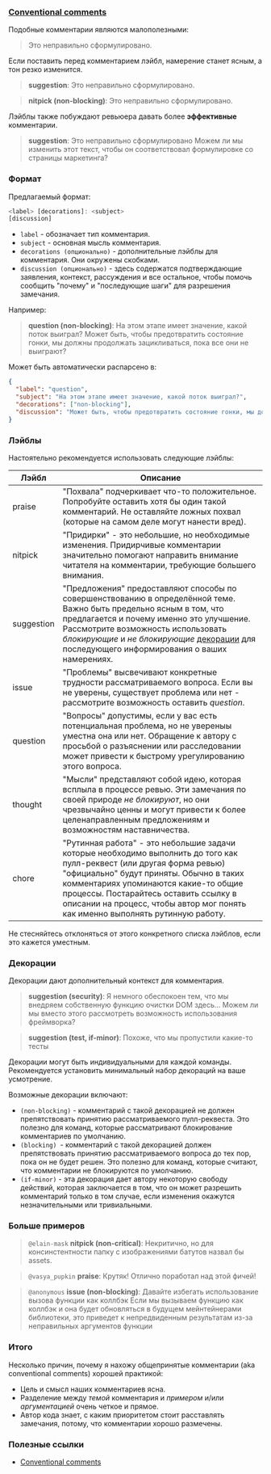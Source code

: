 ### [Conventional comments](https://conventionalcomments.org/)

Подобные комментарии являются малополезными:

> Это неправильно сформулировано.

Если поставить перед комментарием лэйбл, намерение станет ясным, а тон резко изменится.

> **suggestion**: Это неправильно сформулировано.


> **nitpick (non-blocking)**: Это неправильно сформулировано.

Лэйблы также побуждают ревьюера давать более **эффективные** комментарии.

> **suggestion**: Это неправильно сформулировано
> Можем ли мы изменить этот текст, чтобы он соответствовал формулировке со страницы маркетинга?

### Формат

Предлагаемый формат:

```js
<label> [decorations]: <subject>
[discussion]
```

- `label` - обозначает тип комментария.
- `subject` - основная мысль комментария.
- `decorations (опционально)` - дополнительные лэйблы для комментария. Они окружены скобками.
- `discussion (опционально)` - здесь содержатся подтверждающие заявления, контекст, рассуждения и все остальное, чтобы помочь сообщить "почему" и "последующие шаги" для разрешения замечания.

Например:

> **question (non-blocking)**: На этом этапе имеет значение, какой поток выиграл?
> Может быть, чтобы предотвратить состояние гонки, мы должны продолжать зацикливаться, пока все они не выиграют?

Может быть автоматически распарсено в:
```json
{
  "label": "question",
  "subject": "На этом этапе имеет значение, какой поток выиграл?",
  "decorations": ["non-blocking"],
  "discussion": "Может быть, чтобы предотвратить состояние гонки, мы должны продолжать зацикливаться, пока все они не выиграют?"
}
```

### Лэйблы

Настоятельно рекомендуется использовать следующие лэйблы:

| Лэйбл      | Описание                                                                                                         |
|------------|--------------------------------------------------------------------------------------------------------------|
| praise     | "Похвала" подчеркивает что-то положительное. Попробуйте оставить хотя бы один такой комментарий. Не оставляйте ложных похвал (которые на самом деле могут нанести вред).|
| nitpick    | "Придирки" - это небольшие, но необходимые изменения. Придирчивые комментарии значительно помогают направить внимание читателя на комментарии, требующие большего внимания.|
| suggestion | "Предложения" предоставляют способы по совершенствованию в определённой теме. Важно быть предельно ясным в том, что предлагается и почему именно это улучшение. Рассмотрите возможность использовать *блокирующие* и *не блокирующие* [декорации](http://doka.guide/tools/code-review/#dekoracii) для последующего информирования о ваших намерениях.|
| issue      | "Проблемы" высвечивают конкретные трудности рассматриваемого вопроса. Если вы не уверены, существует проблема или нет - рассмотрите возможность оставить *question*.|
| question   | "Вопросы" допустимы, если у вас есть потенциальная проблема, но не увереныы уместна она или нет. Обращение к автору с просьбой о разъяснении или расследовании может привести к быстрому урегулированию этого вопроса. |
| thought    | "Мысли" представляют собой идею, которая всплыла в процессе ревью. Эти замечания по своей природе *не блокируют*, но они чрезвычайно ценны и могут привести к более целенаправленным предложениям и возможностям наставничества.|
| chore      | "Рутинная работа" - это небольшие задачи которые необходимо выполнить до того как пулл-реквест (или другая форма ревью) "официально" будут приняты. Обычно в таких комментариях упоминаются какие-то общие процессы. Постарайтесь оставить ссылку в описании на процесс, чтобы автор мог понять как именно выполнять рутинную работу. |

Не стесняйтесь отклоняться от этого конкретного списка лэйблов, если это кажется уместным.

### Декорации

Декорации дают дополнительный контекст для комментария.

> **suggestion (security)**: Я немного обеспокоен тем, что мы внедряем собственную функцию очистки DOM здесь...
> Можем ли мы вместо этого рассмотреть возможность использования фреймворка?

> **suggestion (test, if-minor)**: Похоже, что мы пропустили какие-то тесты

Декорации могут быть индивидуальными для каждой команды. Рекомендуется установить минимальный набор декораций на ваше усмотрение.

Возможные декорации включают:

- `(non-blocking)` - комментарий с такой декорацией не должен препятствовать принятию рассматриваемого пулл-реквеста. Это полезно для команд, которые рассматривают блокирование комментариев по умолчанию.
- `(blocking) `- комментарий с такой декорацией должен препятствовать принятию рассматриваемого вопроса до тех пор, пока он не будет решен. Это полезно для команд, которые считают, что комментарии не блокируются по умолчанию.
- `(if-minor)` - эта декорация дает автору некоторую свободу действий, которая заключается в том, что он может разрешить комментарий только в том случае, если изменения окажутся незначительными или тривиальными.

### Больше примеров

> `@elain-mask`
> **nitpick (non-critical)**: Некритично, но для консинстентности папку с изображениями батутов назвал бы assets.

> `@vasya_pupkin`
> **praise**: Крутяк! Отлично поработал над этой фичей!


> `@anonymous`
> **issue (non-blocking)**: Давайте избегать использование вызова функции как коллбэк
> Если мы вызываем функцию как коллбэк и она будет обновляться в будущем мейнтейнерами библиотеки, это приведет к непредвиденным результатам из-за неправильных аргументов функции

### Итого

Несколько причин, почему я нахожу общепринятые комментарии (aka conventional comments) хорошей практикой:

- Цель и смысл наших комментариев ясна.
- Разделение между *темой* комментария и *примером* и/или *аргументацией* очень четкое и прямое.
- Автор кода знает, с каким приоритетом стоит расставлять замечания, потому, что комментарии хорошо размечены.

### Полезные ссылки

- [Conventional comments](https://conventionalcomments.org/)
